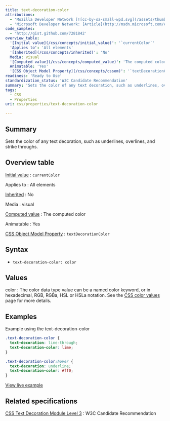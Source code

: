 ```yaml
---
title: text-decoration-color
attributions:
  - 'Mozilla Developer Network [![cc-by-sa-small-wpd.svg](/assets/thumb/8/8c/cc-by-sa-small-wpd.svg/120px-cc-by-sa-small-wpd.svg.png)](http://creativecommons.org/licenses/by-sa/3.0/us/): [Article](https://developer.mozilla.org/en-US/docs/Web/CSS/text-decoration-color)'
  - 'Microsoft Developer Network: [Article](http://msdn.microsoft.com/en-us/library/gg721748(v=expression.40).aspx)'
code_samples:
  - 'http://gist.github.com/7281842'
overview_table:
  '[Initial value](/css/concepts/initial_value)': '`currentColor`'
  'Applies to': 'All elements'
  '[Inherited](/css/concepts/inherited)': 'No'
  Media: visual
  '[Computed value](/css/concepts/computed_value)': 'The computed color'
  Animatable: 'Yes'
  '[CSS Object Model Property](/css/concepts/cssom)': '`textDecorationColor`'
readiness: 'Ready to Use'
standardization_status: 'W3C Candidate Recommendation'
summary: 'Sets the color of any text decoration, such as underlines, overlines, and strike throughs.'
tags:
  - CSS
  - Properties
uri: css/properties/text-decoration-color

---
```

## <span>Summary</span>

Sets the color of any text decoration, such as underlines, overlines, and strike throughs.

## <span>Overview table</span>

[Initial value](/css/concepts/initial_value)
:   `currentColor`

Applies to
:   All elements

[Inherited](/css/concepts/inherited)
:   No

Media
:   visual

[Computed value](/css/concepts/computed_value)
:   The computed color

Animatable
:   Yes

[CSS Object Model Property](/css/concepts/cssom)
:   `textDecorationColor`

## <span>Syntax</span>

-   `text-decoration-color: color`

## <span>Values</span>

color
:   The color data type value can be a named color keyword, or in hexadecimal, RGB, RGBa, HSL or HSLa notation. See the [CSS color values](/css/color) page for more details.

## <span>Examples</span>

Example using the text-decoration-color

``` css
.text-decoration-color {
  text-decoration: line-through;
  text-decoration-color: lime;
}

.text-decoration-color:hover {
  text-decoration: underline;
  text-decoration-color: #ff0;
}
```

[View live example](http://code.webplatform.org/gist/7281842)

## <span>Related specifications</span>

[CSS Text Decoration Module Level 3](http://www.w3.org/TR/css-text-decor-3/)
:   W3C Candidate Recommendation
